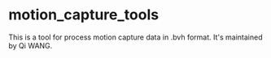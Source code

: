 # motion_capture_tools
This is a tool for process motion capture data in .bvh format. 
It's maintained by Qi WANG. 
